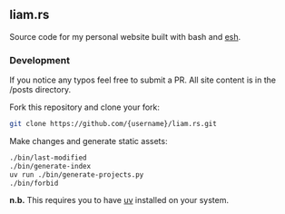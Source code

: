 ## liam.rs

Source code for my personal website built with bash and
[esh](https://github.com/jirutka/esh).

### Development

If you notice any typos feel free to submit a PR. All site content is in the
/posts directory.

Fork this repository and clone your fork:

```bash
git clone https://github.com/{username}/liam.rs.git
```

Make changes and generate static assets:

```bash
./bin/last-modified
./bin/generate-index
uv run ./bin/generate-projects.py
./bin/forbid
```

**n.b.** This requires you to have [uv](https://github.com/astral-sh/uv)
installed on your system.
